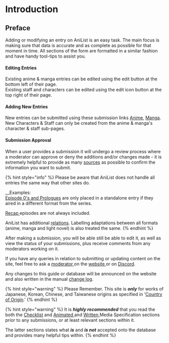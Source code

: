 # Introduction

## Preface

Adding or modifying an entry on AniList is an easy task. The main focus is making sure that data is accurate and as complete as possible for that moment in time. All sections of the form are formatted in a similar fashion and have handy tool-tips to assist you.

#### Editing Entries

Existing anime & manga entries can be edited using the edit button at the bottom left of their page.  
Existing staff and characters can be edited using the edit icon button at the top right of their page.

#### Adding New Entries

New entries can be submitted using these submission links [Anime](https://anilist.co/edit/anime/new), [Manga](https://anilist.co/edit/manga/new). New Characters & Staff can only be created from the anime & manga's character & staff sub-pages.

#### Submission Approval

When a user provides a submission it will undergo a review process where a moderator can approve or deny the additions and/or changes made - it is extremely helpful to provide as many [sources](before-you-begin/sourcing/) as possible to confirm the information you want to submit.

{% hint style="info" %}
Please be aware that AniList does not handle all entries the same way that other sites do.   
  
__Examples:  
[Episode 0's and Prologues](before-you-begin/animated-media-information/episode-0s-and-prologues.md) are only placed in a standalone entry if they aired in a different format from the series.  
  
[Recap ](before-you-begin/animated-media-information/recaps.md)episodes are not always included.  
  
AniList has additional [relations](submission-form/relations.md). Labelling adaptations between all formats \(anime, manga and light novel\) is also treated the same.
{% endhint %}

After making a submission, you will be able still be able to edit it, as well as view the status of your submissions, plus receive comments from any moderators working on it.

If you have any queries in relation to submitting or updating content on the site, feel free to ask a [moderator ](moderator/moderator-list.md)on the [website ](http://anilist.co)or on [Discord](http://discord.me/anilist).

Any changes to this guide or database will be announced on the website and also written in the manual [change log](changelog.md).

{% hint style="warning" %}
Please Remember. This site is _**only**_ for works of Japanese, Korean, Chinese, and Taiwanese origins as specified in '[Country of Origin](submission-form/general/typings/untitled-8.md).'
{% endhint %}

{% hint style="warning" %}
It is _**highly recommended**_ that you read the both the [Checklist](before-you-begin/before-you-begin.md) and [Animated ](before-you-begin/animated-media-information/)and [Written ](before-you-begin/written-media-information/)Media Specification sections prior to any submissions, or at least relevant sections within it.

The latter sections states what _**is**_ and _**is not**_ accepted onto the database and provides many helpful tips within.
{% endhint %}



